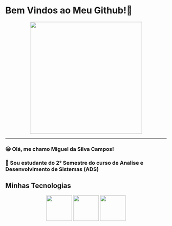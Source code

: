 # Bem Vindos ao Meu Github!🙋

<center><figure><img src="https://c.tenor.com/-qXuda8L3TYAAAAC/tenor.gif"
width="350px"
height="">

</figure></center>

--------------

### 😁 Olá, me chamo Miguel da Silva Campos!

### 🏫  Sou estudante do 2° Semestre do curso de Analise e Desenvolvimento de Sistemas (ADS)

## Minhas Tecnologias

<center><img width="80px" src="https://cdn.jsdelivr.net/gh/devicons/devicon@latest/icons/html5/html5-original.svg"> <img width="80px" src="https://cdn.jsdelivr.net/gh/devicons/devicon@latest/icons/css3/css3-original.svg"> <img width="80px" src="https://cdn.jsdelivr.net/gh/devicons/devicon@latest/icons/python/python-original.svg"></center>



<!--
**Gueguel12/Gueguel12** is a ✨ _special_ ✨ repository because its `README.md` (this file) appears on your GitHub profile.

Here are some ideas to get you started:

- 🔭 I’m currently working on ...
- 🌱 I’m currently learning ...
- 👯 I’m looking to collaborate on ...
- 🤔 I’m looking for help with ...
- 💬 Ask me about ...
- 📫 How to reach me: ...
- 😄 Pronouns: ...
- ⚡ Fun fact: ...
-->
